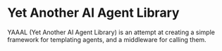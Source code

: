 # Yet Another AI Agent Library

YAAAL (Yet Another AI Agent Library) is an attempt at creating a simple framework for templating agents, and a middleware for calling them.
